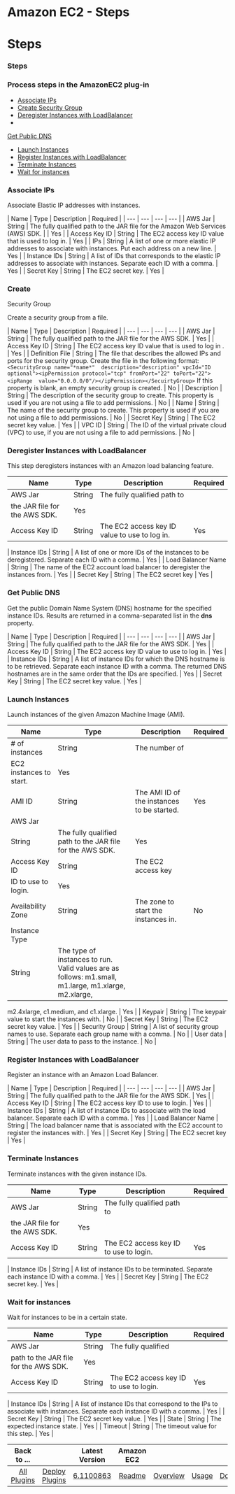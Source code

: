 
Amazon EC2 - Steps
==================

# Steps



### Steps




 



### Process steps in the AmazonEC2 plug-in


* [Associate IPs](#associate_ips)
* [Create Security 
Group](#create_security_group)
* [Deregister Instances with LoadBalancer](#deregister_instances_with_loadbalancer)
* 
[Get Public DNS](#get_public_dns)
* [Launch Instances](#launch_instances)
* [Register Instances with 
LoadBalancer](#register_instances_with_loadbalancer)
* [Terminate Instances](#terminate_instances)
* [Wait for 
instances](#wait_for_instances)




### Associate IPs


Associate Elastic IP addresses with instances.




| Name | Type
 | Description | Required |
| --- | --- | --- | --- |
| AWS Jar | String | The fully qualified path to the JAR file for 
the Amazon Web Services (AWS) SDK. |  | Yes |
| Access Key ID | String | The EC2 access key ID value that is used to log
 in. | Yes |
| IPs | String | A list of one or more elastic IP addresses to associate with instances. Put each address 
on a new line. | Yes |
| Instance IDs | String | A list of IDs that corresponds to the elastic IP addresses to associate
 with instances. Separate each ID with a comma. | Yes |
| Secret Key | String | The EC2 secret key. | Yes |


### Create
 Security Group


Create a security group from a file.




| Name | Type | Description | Required |
| --- | --- | --- | 
--- |
| AWS Jar | String | The fully qualified path to the JAR file for the AWS SDK. | Yes |
| Access Key ID | String | 
The EC2 access key ID value that is used to log in
. | Yes |
| Definition File | String | The file that describes the 
allowed IPs and ports for the security group. Create the file in the following format:  `<SecurityGroup name="*name*" 
description="description" vpcId="ID optional"><ipPermission protocol="tcp" fromPort="22" toPort="22"><ipRange 
value="0.0.0.0/0"/></ipPermission></SecuirtyGroup>` 
If this property is blank, an empty security group is created.
  | 
No |
| Description | String | The description of the security group to create. This property is used if you are not 
using a file to add permissions. | No |
| Name | String | The name of the security group to create. This property is 
used if you are not using a file to add permissions. | No |
| Secret Key | String | The EC2 secret key value. | Yes |
| 
VPC ID | String | The ID of the virtual private cloud (VPC) to use, if you are not using a file to add permissions. | No
 |


### Deregister Instances with LoadBalancer


This step deregisters instances with an Amazon load balancing feature.





| Name | Type | Description | Required |
| --- | --- | --- | --- |
| AWS Jar | String | The fully qualified path to
 the JAR file for the AWS SDK. | Yes |
| Access Key ID | String | The EC2 access key ID value to use to log in. | Yes |

| Instance IDs | String | A list of one or more IDs of the instances to be deregistered. Separate each ID with a comma. 
| Yes |
| Load Balancer Name | String | The name of the EC2 account load balancer to deregister the instances from. | 
Yes |
| Secret Key | String | The EC2 secret key | Yes |


### Get Public DNS


Get the public Domain Name System (DNS) 
hostname for the specified instance IDs. Results are returned in a comma-separated list in the **dns** property.




| 
Name | Type | Description | Required |
| --- | --- | --- | --- |
| AWS Jar | String | The fully qualified path to the 
JAR file for the AWS SDK. | Yes |
| Access Key ID | String | The EC2 access key ID value to use to log in. | Yes |
| 
Instance IDs | String | A list of instance IDs for which the DNS hostname is to be retrieved. Separate each instance ID 
with a comma. The returned DNS hostnames are in the same order that the IDs are specified.
  | Yes |
| Secret Key | 
String | The EC2 secret key value. | Yes |


### Launch Instances


Launch instances of the given Amazon Machine Image 
(AMI).




| Name | Type | Description | Required |
| --- | --- | --- | --- |
| # of instances | String | The number of 
EC2 instances to start. | Yes |
| AMI ID | String | The AMI ID of the instances to be started. | Yes |
| AWS Jar | 
String | The fully qualified path to the JAR file for the AWS SDK. | Yes |
| Access Key ID | String | The EC2 access key
 ID to use to login. | Yes |
| Availability Zone | String | The zone to start the instances in. | No |
| Instance Type |
 String | The type of instances to run. Valid values are as follows: m1.small, m1.large, m1.xlarge, m2.xlarge, 
m2.4xlarge, c1.medium, and c1.xlarge.
  | Yes |
| Keypair | String | The keypair value to start the instances with. | No
 |
| Secret Key | String | The EC2 secret key value. | Yes |
| Security Group | String | A list of security group names 
to use. Separate each group name with a comma. | No |
| User data | String | The user data to pass to the instance. | No
 |


### Register Instances with LoadBalancer


Register an instance with an Amazon Load Balancer.




| Name | Type | 
Description | Required |
| --- | --- | --- | --- |
| AWS Jar | String | The fully qualified path to the JAR file for the
 AWS SDK. | Yes |
| Access Key ID | String | The EC2 access key ID to use to login. | Yes |
| Instance IDs | String | A 
list of instance IDs to associate with the load balancer. Separate each ID with a comma. | Yes |
| Load Balancer Name | 
String | The load balancer name that is associated with the EC2 account to register the instances with. | Yes |
| Secret
 Key | String | The EC2 secret key | Yes |


### Terminate Instances


Terminate instances with the given instance IDs.





| Name | Type | Description | Required |
| --- | --- | --- | --- |
| AWS Jar | String | The fully qualified path to
 the JAR file for the AWS SDK. | Yes |
| Access Key ID | String | The EC2 access key ID to use to login. | Yes |
| 
Instance IDs | String | A list of instance IDs to be terminated. Separate each instance ID with a comma. | Yes |
| 
Secret Key | String | The EC2 secret key. | Yes |


### Wait for instances


Wait for instances to be in a certain 
state.




| Name | Type | Description | Required |
| --- | --- | --- | --- |
| AWS Jar | String | The fully qualified 
path to the JAR file for the AWS SDK. | Yes |
| Access Key ID | String | The EC2 access key ID to use to login. | Yes |

| Instance IDs | String | A list of instance IDs that correspond to the IPs to associate with instances. Separate each 
instance ID with a comma. | Yes |
| Secret Key | String | The EC2 secret key value. | Yes |
| State | String | The 
expected instance state. | Yes |
| Timeout | String | The timeout value for this step. | Yes |





|Back to ...||Latest Version|Amazon EC2 ||||
| :---: | :---: | :---: | :---: | :---: | :---: | :---: |
|[All Plugins](../../index.md)|[Deploy Plugins](../README.md)|[6.1100863](https://raw.githubusercontent.com/UrbanCode/IBM-UCD-PLUGINS/main/files/AmazonEC2/AmazonEC2-6.1100863.zip)|[Readme](README.md)|[Overview](overview.md)|[Usage](usage.md)|[Downloads](downloads.md)|
